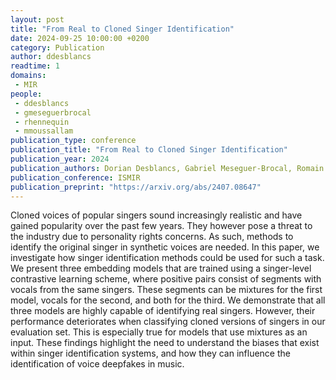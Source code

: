 ```yaml
---
layout: post
title: "From Real to Cloned Singer Identification"
date: 2024-09-25 10:00:00 +0200
category: Publication
author: ddesblancs
readtime: 1
domains: 
 - MIR
people:
 - ddesblancs
 - gmeseguerbrocal
 - rhennequin
 - mmoussallam
publication_type: conference
publication_title: "From Real to Cloned Singer Identification"
publication_year: 2024
publication_authors: Dorian Desblancs, Gabriel Meseguer-Brocal, Romain Hennequin, Manuel Moussallam
publication_conference: ISMIR
publication_preprint: "https://arxiv.org/abs/2407.08647"
---
```


Cloned voices of popular singers sound increasingly realistic and have gained popularity over the past few years. They however pose a threat to the industry due to personality rights concerns. As such, methods to identify the original singer in synthetic voices are needed. In this paper, we investigate how singer identification methods could be used for such a task. We present three embedding models that are trained using a singer-level contrastive learning scheme, where positive pairs consist of segments with vocals from the same singers. These segments can be mixtures for the first model, vocals for the second, and both for the third. We demonstrate that all three models are highly capable of identifying real singers. However, their performance deteriorates when classifying cloned versions of singers in our evaluation set. This is especially true for models that use mixtures as an input. These findings highlight the need to understand the biases that exist within singer identification systems, and how they can influence the identification of voice deepfakes in music.
